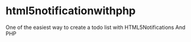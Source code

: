 # html5notificationwithphp

One of the easiest way to create a todo list with HTML5Notifications And PHP